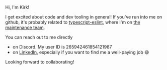 
Hi, I'm Kirk!

I get excited about code and dev tooling in general! If you've run into me on github, it's probably related to [typescript-eslint](https://github.com/typescript-eslint/typescript-eslint/), where I'm on [the maintenance team](https://typescript-eslint.io/maintenance/team).

You can reach out to me directly

- on Discord. My user ID is 265942461854121987
- on [LinkedIn](https://www.linkedin.com/in/kirk-waiblinger-941374141/), especially if you want to find me a well-paying job 😄

Looking forward to collaborating!
